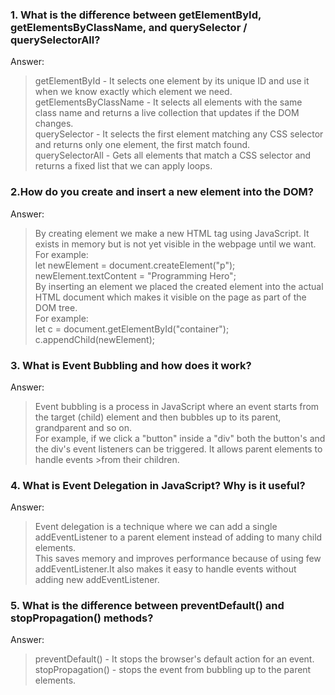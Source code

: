 ### 1. What is the difference between getElementById, getElementsByClassName, and querySelector / querySelectorAll?  
Answer:  
>getElementById - It selects one element by its unique ID and use it when we know exactly which element we need.  
>getElementsByClassName - It selects all elements with the same class name and returns a live collection that updates if the DOM changes.  
>querySelector - It selects the first element matching any CSS selector and returns only one element, the first match found.  
>querySelectorAll - Gets all elements that match a CSS selector and returns a fixed list that we can apply loops.   

### 2.How do you create and insert a new element into the DOM?  
Answer:  
>By creating element we make a new HTML tag using JavaScript. It exists in memory but is not yet visible in the webpage until we want.  
>For example:  
>let newElement = document.createElement("p");  
>newElement.textContent = "Programming Hero";   
>By inserting an element we placed the created element into the actual HTML document which makes it visible on the page as part of the DOM tree.  
>For example:  
>let c = document.getElementById("container");  
>c.appendChild(newElement);   

### 3. What is Event Bubbling and how does it work?  
Answer:  
>Event bubbling is a process in JavaScript where an event starts from the target (child) element and then bubbles up to its parent, grandparent and so on.  
>For example, if we click a "button" inside a "div" both the button's and the div's event listeners can be triggered. It allows parent elements to handle events >from their children.   

### 4. What is Event Delegation in JavaScript? Why is it useful?  
Answer:  
>Event delegation is a technique where we can add a single addEventListener to a parent element instead of adding to many child elements.  
>This saves memory and improves performance because of using few addEventListener.It also makes it easy to handle events without adding new addEventListener.   
### 5. What is the difference between preventDefault() and stopPropagation() methods?  
Answer:  
>preventDefault() - It stops the browser's default action for an event.  
>stopPropagation() - stops the event from bubbling up to the parent elements.

